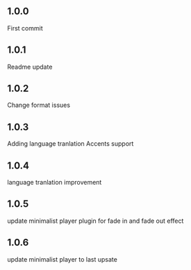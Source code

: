 ## 1.0.0
First commit
## 1.0.1
Readme update
## 1.0.2
Change format issues
## 1.0.3
Adding language tranlation
Accents support
## 1.0.4
language tranlation improvement
## 1.0.5
update minimalist player plugin for fade in and fade out effect
## 1.0.6
update minimalist player to last upsate